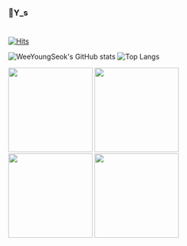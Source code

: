 ### 👋Y_s
#
<!--
**WeeYoungSeok/WeeYoungSeok** is a ✨ _special_ ✨ repository because its `README.md` (this file) appears on your GitHub profile.

Here are some ideas to get you started:

- 🔭 I’m currently working on ...
- 🌱 I’m currently learning ...
- 👯 I’m looking to collaborate on ...
- 🤔 I’m looking for help with ...
- 💬 Ask me about ...
- 📫 How to reach me: ...
- 😄 Pronouns: ...
- ⚡ Fun fact: ...
-->
[![Hits](https://hits.seeyoufarm.com/api/count/incr/badge.svg?url=https%3A%2F%2Fgithub.com%2FWeeYoungSeok&count_bg=%2379C83D&title_bg=%23555555&icon=&icon_color=%23E7E7E7&title=hits&edge_flat=false)](https://hits.seeyoufarm.com)
<br/>

![WeeYoungSeok's GitHub stats](https://github-readme-stats.vercel.app/api?username=WeeYoungSeok&show_icons=true&theme=radical)
![Top Langs](https://github-readme-stats.vercel.app/api/top-langs/?username=WeeYoungSeok&layout=compact&theme=tokyonight)

<div>
  <img src="https://github-readme-stats.vercel.app/api?username=WeeYoungSeok&show_icons=true&border_radius=0&title_color=97b498&text_color=725b53&icon_color=c8e6c9&bg_color=fbfffc" height="170px"/>
  <img src="https://github-readme-stats.vercel.app/api/top-langs/?username=WeeYoungSeok&layout=compact&title_color=97b498&text_color=725b53&border_radius=0&bg_color=fbfffc)](https://github.com/anuraghazra/github-readme-stats" height="170px"/>
</div>

<div>
  <img src="https://github-readme-stats.vercel.app/api?username=WeeYoungSeok&show_icons=true&theme=radical" height="170px"/>
  <img src="https://github-readme-stats.vercel.app/api/top-langs/?username=WeeYoungSeok&layout=compact&theme=tokyonight" height="170px"/>
</div>
